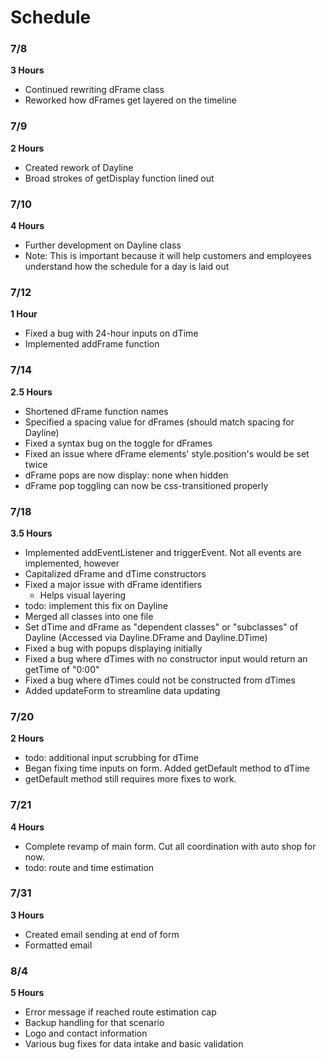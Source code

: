 # Schedule

### 7/8

**3 Hours**

- Continued rewriting dFrame class
- Reworked how dFrames get layered on the timeline
 
### 7/9

**2 Hours**
 
- Created rework of Dayline
- Broad strokes of getDisplay function lined out
 
### 7/10

**4 Hours**

- Further development on Dayline class
- Note: This is important because it will help customers and employees understand how the schedule for a day is laid out
 
### 7/12

**1 Hour**

- Fixed a bug with 24-hour inputs on dTime
- Implemented addFrame function
 
### 7/14

**2.5 Hours**

- Shortened dFrame function names
- Specified a spacing value for dFrames (should match spacing for Dayline)
- Fixed a syntax bug on the toggle for dFrames
- Fixed an issue where dFrame elements' style.position's would be set twice
- dFrame pops are now display: none when hidden
- dFrame pop toggling can now be css-transitioned properly
 
### 7/18

**3.5 Hours**

- Implemented addEventListener and triggerEvent. Not all events are implemented, however
- Capitalized dFrame and dTime constructors
- Fixed a major issue with dFrame identifiers
    - Helps visual layering
- todo: implement this fix on Dayline
- Merged all classes into one file
- Set dTime and dFrame as "dependent classes" or "subclasses" of Dayline (Accessed via Dayline.DFrame and Dayline.DTime)
- Fixed a bug with popups displaying initially
- Fixed a bug where dTimes with no constructor input would return an getTime of "0:00"
- Fixed a bug where dTimes could not be constructed from dTimes
- Added updateForm to streamline data updating

### 7/20

**2 Hours**

- todo: additional input scrubbing for dTime
- Began fixing time inputs on form. Added getDefault method to dTime
- getDefault method still requires more fixes to work.

### 7/21

**4 Hours**

- Complete revamp of main form. Cut all coordination with auto shop for now.
- todo: route and time estimation

### 7/31

**3 Hours**

- Created email sending at end of form
- Formatted email

### 8/4

**5 Hours**

- Error message if reached route estimation cap
- Backup handling for that scenario
- Logo and contact information
- Various bug fixes for data intake and basic validation
